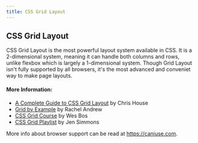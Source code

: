 ```yaml
---
title: CSS Grid Layout
---
```

## CSS Grid Layout
CSS Grid Layout is the most powerful layout system available in CSS.
It is a 2-dimensional system, meaning it can handle both columns and rows, unlike flexbox which is largely a 1-dimensional system.
Though Grid Layout isn't fully supported by all browsers, it's the most advanced and conveniet way to make page layouts.

#### More Information:
* <a href="http://chris.house/blog/a-complete-guide-css-grid-layout/" target="_blank">A Complete Guide to CSS Grid Layout</a> by Chris House  
* <a href="https://gridbyexample.com/" target="_blank">Grid by Example</a> by Rachel Andrew  
* <a href="https://cssgrid.io/" target="_blank">CSS Grid Course</a> by Wes Bos  
* <a href="https://www.youtube.com/watch?v=FEnRpy9Xfes&list=PLbSquHt1VCf1x_-1ytlVMT0AMwADlWtc1
" target="_blank">CSS Grid Playlist</a> by Jen Simmons  

More info about browser support can be read at <a href="https://caniuse.com/#feat=css-grid" target="_blank">https://caniuse.com</a>.
